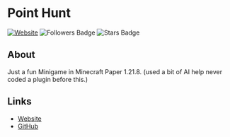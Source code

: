 <h1>
    Point Hunt
</h1>

[![Website](https://img.shields.io/badge/Website-micahcode.com-blue?style=for-the-badge)](https://micahcode.com)
<img src="https://img.shields.io/github/followers/MicahXX?style=for-the-badge" alt="Followers Badge"/>
<img src="https://img.shields.io/github/stars/MicahXX/OwnWebsite?style=for-the-badge" alt="Stars Badge"/>

##  About
Just a fun Minigame in Minecraft Paper 1.21.8. (used a bit of AI help never coded a plugin before this.)

##  Links
- [Website](https://micahcode.com)
- [GitHub](https://github.com/MicahXX)

